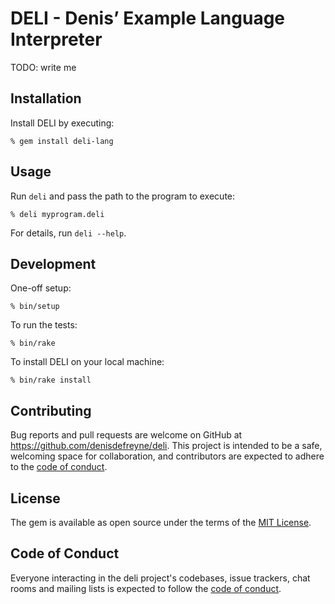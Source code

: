 # DELI - Denis’ Example Language Interpreter

TODO: write me

## Installation

Install DELI by executing:

    % gem install deli-lang

## Usage

Run `deli` and pass the path to the program to execute:

    % deli myprogram.deli

For details, run `deli --help`.

## Development

One-off setup:

    % bin/setup

To run the tests:

    % bin/rake

To install DELI on your local machine:

    % bin/rake install

## Contributing

Bug reports and pull requests are welcome on GitHub at https://github.com/denisdefreyne/deli. This project is intended to be a safe, welcoming space for collaboration, and contributors are expected to adhere to the [code of conduct](https://github.com/denisdefreyne/deli/blob/main/CODE_OF_CONDUCT.md).

## License

The gem is available as open source under the terms of the [MIT License](https://opensource.org/licenses/MIT).

## Code of Conduct

Everyone interacting in the deli project's codebases, issue trackers, chat rooms and mailing lists is expected to follow the [code of conduct](https://github.com/denisdefreyne/deli/blob/main/CODE_OF_CONDUCT.md).
